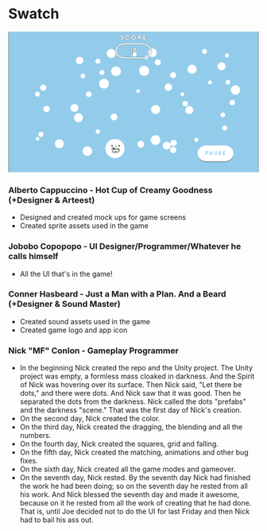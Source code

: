 # Swatch

![Game Cover][cover]


### Alberto Cappuccino - Hot Cup of Creamy Goodness (+Designer & Arteest)
* Designed and created mock ups for game screens
* Created sprite assets used in the game

### Jobobo Copopopo - UI Designer/Programmer/Whatever he calls himself
* All the UI that's in the game!

### Conner Hasbeard - Just a Man with a Plan. And a Beard (+Designer & Sound Master)
* Created sound assets used in the game
* Created game logo and app icon

### Nick "MF" Conlon - Gameplay Programmer
* In the beginning Nick created the repo and the Unity project. The Unity project was empty, a formless mass cloaked in darkness. And the Spirit of Nick was hovering over its surface. Then Nick said, "Let there be dots," and there were dots. And Nick saw that it was good. Then he separated the dots from the darkness. Nick called the dots "prefabs" and the darkness "scene." That was the first day of Nick's creation.
* On the second day, Nick created the color.
* On the third day, Nick created the dragging, the blending and all the numbers.
* On the fourth day, Nick created the squares, grid and falling.
* On the fifth day, Nick created the matching, animations and other bug fixes.
* On the sixth day, Nick created all the game modes and gameover.
* On the seventh day, Nick rested. By the seventh day Nick had finished the work he had been doing; so on the seventh day he rested from all his work. And Nick blessed the seventh day and made it awesome, because on it he rested from all the work of creating that he had done. That is, until Joe decided not to do the UI for last Friday and then Nick had to bail his ass out.


[logo]: https://github.com/JosephCoppola/IGM450-Project3/IGM450-Project3/Assets/Sprites/Menu/Logo.png "Swatch"
[cover]: https://github.com/nolnocn/IGM450-Project2/raw/master/Assets/bbss.png "Game Cover Image"
